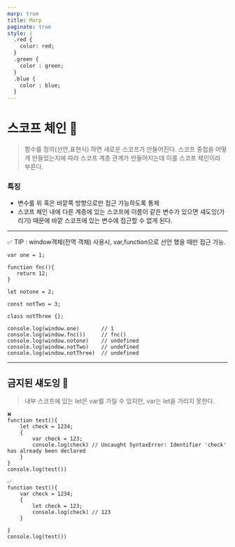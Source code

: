 ```yaml
---
marp: true
title: Marp
paginate: true
style: |
  .red {
    color: red;
  }
  .green {
    color : green;
  }
  .blue {
    color : blue;
  }
---
```


# 스코프 체인 🔗

> 함수를 정의(선언,표현식) 하면 새로운 스코프가 만들어진다.
> 스코프 중첩을 어떻게 만들었는지에 따라 스코프 계층 관계가 만들어지는데
> 이를 스코프 체인이라 부른다.

### 특징

- 변수를 위 혹은 바깥쪽 방향으로만 접근 가능하도록 통제
- 스코프 체인 내에 다른 계층에 있는 스코프에 이름이 같은 변수가 있으면 섀도잉(가리기) 때문에 바깥 스코프에 있는 변수에 접근할 수 없게 된다.

---

✅ TIP : window객체(전역 객체) 사용시, var,function으로 선언 했을 때만 접근 가능.

```
var one = 1;

function fnc(){
   return 12;
}

let notone = 2;

const notTwo = 3;

class notThree {};

console.log(window.one)       // 1
console.log(window.fnc())     // fnc()
console.log(window.notone)    // undefined
console.log(window.notTwo)    // undefined
console.log(window.notThree)  // undefined

```

---

## 금지된 섀도잉 👥

> <span class='red'>내부 스코프</span>에 있는 let은 var를 가릴 수 있지만, var는 let을 가리지 못한다.

```
❌
function test(){
    let check = 1234;
    {
        var check = 123;
        console.log(check) // Uncaught SyntaxError: Identifier 'check' has already been declared
    }
}
console.log(test())

✅
function test(){
    var check = 1234;
    {
        let check = 123;
        console.log(check) // 123
    }

}
console.log(test())
```
